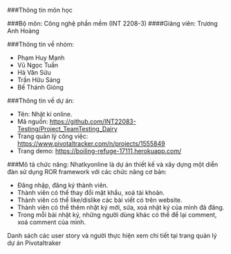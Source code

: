 
###Thông tin môn học

###Bộ môn: Công nghệ phần mềm (INT 2208-3)
####Giảng viên: Trương Anh Hoàng

###Thông tin về nhóm:
- Phạm Huy Mạnh
- Vũ Ngọc Tuấn
- Hà Văn Sửu
- Trần Hữu Sáng
- Bế Thánh Gióng

###Thông tin về dự án:
- Tên: Nhật kí online.
- Mã nguồn: https://github.com/INT22083-Testing/Project_TeamTesting_Dairy
- Trang quản lý công việc: https://www.pivotaltracker.com/n/projects/1555849
- Trang demo: https://boiling-refuge-17111.herokuapp.com/

###Mô tả chức năng:
Nhatkyonline là dự án thiết kế và xây dựng một diễn đàn sử dụng ROR framework với các chức năng cơ bản:

- Đăng nhập, đăng ký thành viên.
- Thành viên có thể thay đổi mật khẩu, xoá tài khoản.
- Thành viên có thể like/dislike các bài viết có trên website.
- Thành viên có thể thêm nhật ký mới, sửa, xoá nhật ký của mình đã đăng.
- Trong mỗi bài nhật ký, những người dùng khác có thể để lại comment, xoá comment của mình.

Danh sách các user story và người thực hiện xem chi tiết tại trang quản lý dự án Pivotaltraker
